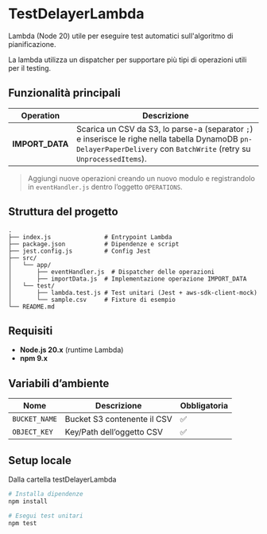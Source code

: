 # TestDelayerLambda

Lambda (Node 20) utile per eseguire test automatici sull'algoritmo di pianificazione.

La lambda utilizza un dispatcher per supportare più tipi di operazioni utili per il testing.

## Funzionalità principali

| Operation | Descrizione |
|-----------|-------------|
| **IMPORT_DATA** | Scarica un CSV da S3, lo parse-a (separator `;`) e inserisce le righe nella tabella DynamoDB `pn-DelayerPaperDelivery` con `BatchWrite` (retry su `UnprocessedItems`). |

> Aggiungi nuove operazioni creando un nuovo modulo e registrandolo in `eventHandler.js` dentro l’oggetto `OPERATIONS`.

## Struttura del progetto

```
.
├── index.js               # Entrypoint Lambda
├── package.json           # Dipendenze e script
├── jest.config.js         # Config Jest
├── src/
│   └── app/
│       ├── eventHandler.js  # Dispatcher delle operazioni
│       ├── importData.js  # Implementazione operazione IMPORT_DATA
│   └── test/
│       ├── lambda.test.js # Test unitari (Jest + aws-sdk-client-mock)
│       └── sample.csv     # Fixture di esempio
└── README.md
```


## Requisiti

* **Node.js 20.x** (runtime Lambda)
* **npm 9.x**

## Variabili d’ambiente

| Nome           | Descrizione                                 | Obbligatoria |
|----------------|---------------------------------------------|--------------|
| `BUCKET_NAME`  | Bucket S3 contenente il CSV                 | ✅ |
| `OBJECT_KEY`   | Key/Path dell’oggetto CSV                   | ✅ |

## Setup locale
Dalla cartella testDelayerLambda

```bash
# Installa dipendenze
npm install

# Esegui test unitari
npm test
